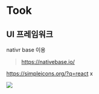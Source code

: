 # Took


## UI 프레임워크
nativr base 이용 
> https://nativebase.io/


https://simpleicons.org/?q=react
x

<img src="https://img.shields.io/badge/React-61DAFB?style=for-the-badge&logo=React&logoColor=white">
